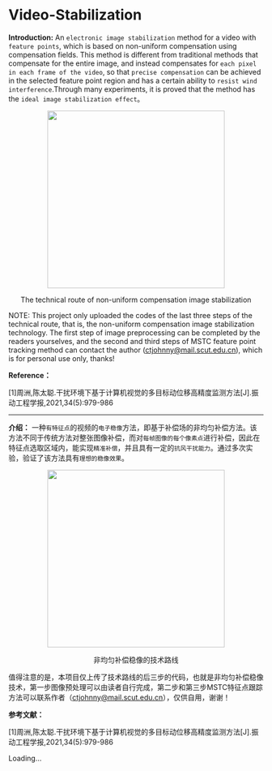 # Video-Stabilization
**Introduction:** An ``electronic image stabilization`` method for a video with ``feature points``, which is based on non-uniform compensation using compensation fields. This method is different from traditional methods that compensate for the entire image, and instead compensates for ``each pixel in each frame of the video``, so that ``precise compensation`` can be achieved in the selected feature point region and has a certain ability to ``resist wind interference``.Through many experiments, it is proved that the method has the ``ideal image stabilization effect``。

<div align=center><img src=https://github.com/CodeJohnny/Video-Stabilization/assets/97861483/67e3f91a-3e65-4811-bd4e-30091753c9e9width="200" height="350" /></div>


<p align="center">  
The technical route of non-uniform compensation image stabilization
</p> 


NOTE: This project only uploaded the codes of the last three steps of the technical route, that is, the non-uniform compensation image stabilization technology. The first step of image preprocessing can be completed by the readers yourselves, and the second and third steps of MSTC feature point tracking method can contact the author (ctjohnny@mail.scut.edu.cn), which is for personal use only, thanks!

**Reference：**

[1]周洲,陈太聪.干扰环境下基于计算机视觉的多目标动位移高精度监测方法[J].振动工程学报,2021,34(5):979-986

***
**介绍：**
一种``有特征点``的视频的``电子稳像``方法，即基于补偿场的非均匀补偿方法。该方法不同于传统方法对整张图像补偿，而对``每帧图像的每个像素点``进行补偿，因此在特征点选取区域内，能实现``精准补偿``，并且具有一定的``抗风干扰能力``。通过多次实验，验证了该方法具有``理想的稳像效果``。

<div align=center><img src=https://github.com/CodeJohnny/Video-Stabilization/assets/97861483/0756de2a-6d4c-4927-bf8f-04d9ba82010cwidth="200" height="350" /></div>

<p align="center">  
非均匀补偿稳像的技术路线
</p> 

值得注意的是，本项目仅上传了技术路线的后三步的代码，也就是非均匀补偿稳像技术，第一步图像预处理可以由读者自行完成，第二步和第三步MSTC特征点跟踪方法可以联系作者（ctjohnny@mail.scut.edu.cn），仅供自用，谢谢！

**参考文献：**

[1]周洲,陈太聪.干扰环境下基于计算机视觉的多目标动位移高精度监测方法[J].振动工程学报,2021,34(5):979-986

Loading…
